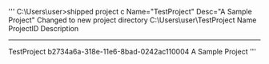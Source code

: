 '''
C:\Users\user>shipped project c  Name="TestProject" Desc="A Sample Project"
Changed to new project directory C:\Users\user\TestProject
Name         ProjectID                             Description
----         ---------                             -----------
TestProject  b2734a6a-318e-11e6-8bad-0242ac110004  A Sample Project
'''
